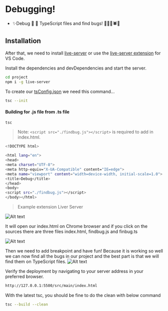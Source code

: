 # Debugging!


- ✨Debug 🐞  🐛 TypeScript files and find bugs! 🦗🐌🐛🕷🐞

## Installation

After that, we need to install [live-server](https://www.npmjs.com/package/live-server) or use the [live-server extension](https://marketplace.visualstudio.com/items?itemName=ritwickdey.LiveServer) for VS Code.


Install the dependencies and devDependencies and start the server.

```sh
cd project
npm i -g live-server
```

To create our [tsConfig.json](https://www.typescriptlang.org/docs/handbook/tsconfig-json.html) we need this command...

```sh
tsc --init     
```


#### Building for .js file from .ts file

```sh
tsc
```

> Note: `<script src="./findbug.js"></script>` is required to add in index.html.

```sh
<!DOCTYPE html>

<html lang="en">
<head>
<meta charset="UTF-8">
<meta http-equiv="X-UA-Compatible" content="IE=edge">
<meta name="viewport" content="width=device-width, initial-scale=1.0">
<title>Debug</title>
</head>
<body>
<script src="./findbug.js"></script>
</body></html>
```
>   Example extension Liver Server

![Alt text](https://miro.medium.com/v2/resize:fit:1330/format:webp/1*ssAOCV-ZbdhqEOuiChcHQA.png "")

It will open our index.html on Chrome browser and if you click on the sources there are three files index.html, findbug.js and finbug.ts

![Alt text](https://miro.medium.com/v2/resize:fit:1400/format:webp/1*q3_OOm9ASvD1fn_MZ35ucA.png "")

Then we need to add breakpoint and have fun! Because it is working so well we can now find all the bugs in our project and the best part is that we will find them on TypeScript files.
![Alt text](https://miro.medium.com/v2/resize:fit:1400/format:webp/1*7yMvuvMVRjfxWyvk5-7UhQ.png "")

Verify the deployment by navigating to your server address in
your preferred browser.
```sh
http://127.0.0.1:5500/src/main/index.html
```

With the latest tsc, you should be fine to do the clean with below command
```sh
tsc --build --clean
```    

